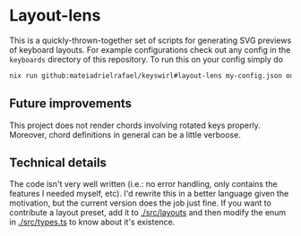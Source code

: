 # Layout-lens

This is a quickly-thrown-together set of scripts for generating SVG previews of keyboard layouts. For example configurations check out any config in the `keyboards` directory of this repository. To run this on your config simply do

```sh
nix run github:mateiadrielrafael/keyswirl#layout-lens my-config.json out.svg
```

## Future improvements

This project does not render chords involving rotated keys properly. Moreover, chord definitions in general can be a little verboose.

## Technical details

The code isn't very well written (i.e.: no error handling, only contains the features I needed myself, etc). I'd rewrite this in a better language given the motivation, but the current version does the job just fine. If you want to contribute a layout preset, add it to [./src/layouts](./src/layouts) and then modify the enum in [./src/types.ts](./src/types.ts) to know about it's existence.
